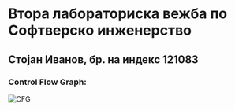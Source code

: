 # Втора лабораториска вежба по Софтверско инженерство
## Стојан Иванов, бр. на индекс 121083
### Control Flow Graph:
![CFG](https://user-images.githubusercontent.com/63551840/172012478-184550f7-1562-41c7-9880-4b5fcbbe7c55.png)
